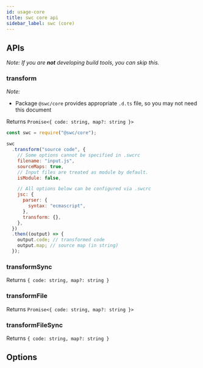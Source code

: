 ```yaml
---
id: usage-core
title: swc core api
sidebar_label: swc (core)
---
```


## APIs

_Note: If you are **not** developing build tools, you can skip this._

### transform

_Note:_

- Package `@swc/core` provides appropriate `.d.ts` file, so you may not need this document

Returns `Promise<{ code: string, map?: string }>`

```js
const swc = require("@swc/core");

swc
  .transform("source code", {
    // Some options cannot be specified in .swcrc
    filename: "input.js",
    sourceMaps: true,
    // Input files are treated as module by default.
    isModule: false,

    // All options below can be configured via .swcrc
    jsc: {
      parser: {
        syntax: "ecmascript",
      },
      transform: {},
    },
  })
  .then((output) => {
    output.code; // transformed code
    output.map; // source map (in string)
  });
```

### transformSync

Returns `{ code: string, map?: string }`

### transformFile

Returns `Promise<{ code: string, map?: string }>`

### transformFileSync

Returns `{ code: string, map?: string }`

## Options
